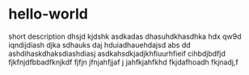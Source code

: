 # hello-world
short description
dhsjd kjdshk asdkadas dhasuhdkhasdhka hdx qw9d iqndijdiash djka sdhauks daj hduiadhauehdajsd abs dd ashdihaskdhaksdiashdiasj asdkahsdkjadjkhfiuurhfieif cihbdjbdfjd fjkfnjdfbbadfknjkdf  fjfjn jfnjahfjjaf j jahfkjahfkhd fkjdafhoadh fkjnadj,f
